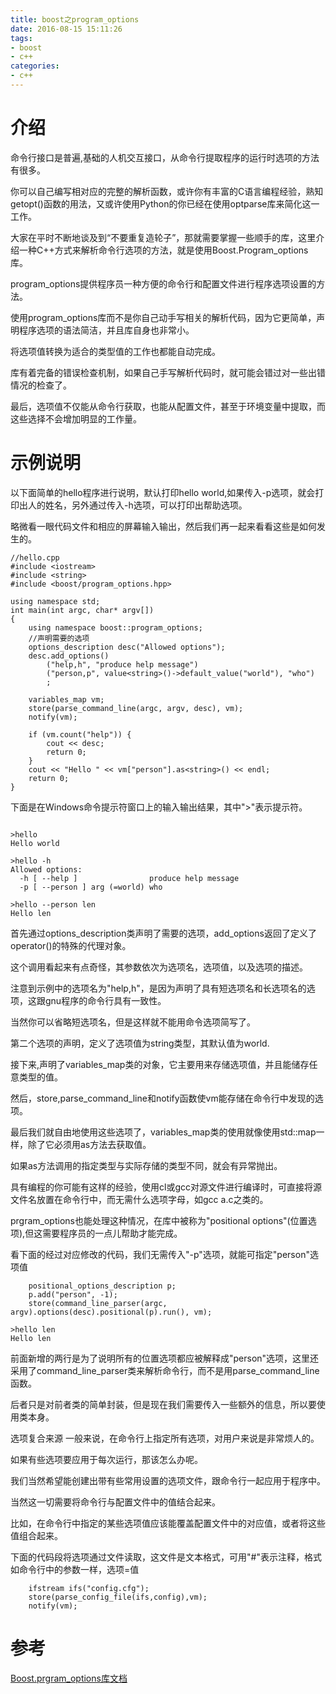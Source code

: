 ```yaml
---
title: boost之program_options
date: 2016-08-15 15:11:26
tags:
- boost
- c++
categories:
- c++
---
```



# 介绍
命令行接口是普遍,基础的人机交互接口，从命令行提取程序的运行时选项的方法有很多。

你可以自己编写相对应的完整的解析函数，或许你有丰富的C语言编程经验，熟知getopt()函数的用法，又或许使用Python的你已经在使用optparse库来简化这一工作。

大家在平时不断地谈及到“不要重复造轮子”，那就需要掌握一些顺手的库，这里介绍一种C++方式来解析命令行选项的方法，就是使用Boost.Program_options库。



program_options提供程序员一种方便的命令行和配置文件进行程序选项设置的方法。

使用program_options库而不是你自己动手写相关的解析代码，因为它更简单，声明程序选项的语法简洁，并且库自身也非常小。

将选项值转换为适合的类型值的工作也都能自动完成。

库有着完备的错误检查机制，如果自己手写解析代码时，就可能会错过对一些出错情况的检查了。

最后，选项值不仅能从命令行获取，也能从配置文件，甚至于环境变量中提取，而这些选择不会增加明显的工作量。



# 示例说明
以下面简单的hello程序进行说明，默认打印hello world,如果传入-p选项，就会打印出人的姓名，另外通过传入-h选项，可以打印出帮助选项。

略微看一眼代码文件和相应的屏幕输入输出，然后我们再一起来看看这些是如何发生的。


```
//hello.cpp 
#include <iostream>
#include <string>
#include <boost/program_options.hpp>

using namespace std;
int main(int argc, char* argv[])
{
    using namespace boost::program_options;
    //声明需要的选项
    options_description desc("Allowed options");
    desc.add_options()
        ("help,h", "produce help message")
        ("person,p", value<string>()->default_value("world"), "who")
        ;

    variables_map vm;        
    store(parse_command_line(argc, argv, desc), vm);
    notify(vm);    

    if (vm.count("help")) {
        cout << desc;
        return 0;
    }
    cout << "Hello " << vm["person"].as<string>() << endl;
    return 0;
}
```

下面是在Windows命令提示符窗口上的输入输出结果，其中">"表示提示符。

```

>hello 
Hello world

>hello -h
Allowed options:
  -h [ --help ]                produce help message
  -p [ --person ] arg (=world) who

>hello --person len
Hello len
```

首先通过options_description类声明了需要的选项，add_options返回了定义了operator()的特殊的代理对象。

这个调用看起来有点奇怪，其参数依次为选项名，选项值，以及选项的描述。

注意到示例中的选项名为"help,h"，是因为声明了具有短选项名和长选项名的选项，这跟gnu程序的命令行具有一致性。

当然你可以省略短选项名，但是这样就不能用命令选项简写了。

第二个选项的声明，定义了选项值为string类型，其默认值为world.

接下来,声明了variables_map类的对象，它主要用来存储选项值，并且能储存任意类型的值。

然后，store,parse_command_line和notify函数使vm能存储在命令行中发现的选项。



最后我们就自由地使用这些选项了，variables_map类的使用就像使用std::map一样，除了它必须用as方法去获取值。

如果as方法调用的指定类型与实际存储的类型不同，就会有异常抛出。



具有编程的你可能有这样的经验，使用cl或gcc对源文件进行编译时，可直接将源文件名放置在命令行中，而无需什么选项字母，如gcc a.c之类的。

prgram_options也能处理这种情况，在库中被称为"positional options"(位置选项),但这需要程序员的一点儿帮助才能完成。

看下面的经过对应修改的代码，我们无需传入"-p"选项，就能可指定"person"选项值

```
    positional_options_description p;
    p.add("person", -1);
    store(command_line_parser(argc, argv).options(desc).positional(p).run(), vm);
```

```
>hello len
Hello len
```

前面新增的两行是为了说明所有的位置选项都应被解释成"person"选项，这里还采用了command_line_parser类来解析命令行，而不是用parse_command_line函数。

后者只是对前者类的简单封装，但是现在我们需要传入一些额外的信息，所以要使用类本身。



选项复合来源
一般来说，在命令行上指定所有选项，对用户来说是非常烦人的。

如果有些选项要应用于每次运行，那该怎么办呢。

我们当然希望能创建出带有些常用设置的选项文件，跟命令行一起应用于程序中。

当然这一切需要将命令行与配置文件中的值结合起来。

比如，在命令行中指定的某些选项值应该能覆盖配置文件中的对应值，或者将这些值组合起来。



下面的代码段将选项通过文件读取，这文件是文本格式，可用"#"表示注释，格式如命令行中的参数一样，选项=值

```
    ifstream ifs("config.cfg");
    store(parse_config_file(ifs,config),vm);
    notify(vm);

```

# 参考

[Boost.prgram_options库文档](http://www.boost.org/doc/libs/1_35_0/doc/html/program_options.html)